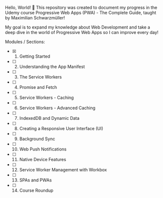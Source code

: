Hello, World! 👋
This repository was created to document my progress in the Udemy course Progressive Web Apps (PWA) - The Complete Guide, taught by Maximilian Schwarzmüller!

My goal is to expand my knowledge about Web Development and take a deep dive in the world of Progressive Web Apps so I can improve every day!

Modules / Sections:
- [x] 1. Getting Started
- [ ] 2. Understanding the App Manifest
- [ ] 3. The Service Workers
- [ ] 4. Promise and Fetch
- [ ] 5. Service Workers - Caching
- [ ] 6. Service Workers - Advanced Caching
- [ ] 7. IndexedDB and Dynamic Data
- [ ] 8. Creating a Responsive User Interface (UI)
- [ ] 9. Background Sync
- [ ] 10. Web Push Notifications
- [ ] 11. Native Device Features
- [ ] 12. Service Worker Management with Workbox
- [ ] 13. SPAs and PWAs
- [ ] 14. Course Roundup

